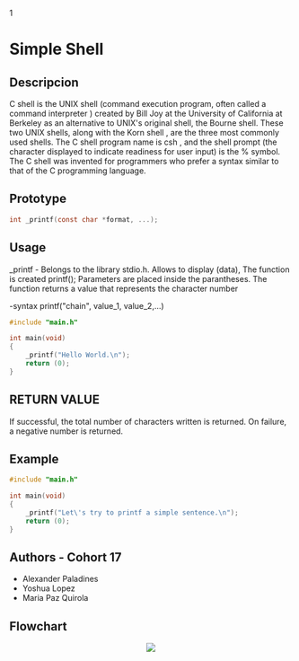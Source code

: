 1
# Simple Shell

## Descripcion 

C shell is the UNIX shell (command execution program, often called a command interpreter ) created by Bill
Joy at the University of California at Berkeley as an alternative to UNIX's original shell, the Bourne shell.
These two UNIX shells, along with the Korn shell , are the three most commonly used shells. The C shell program
name is csh , and the shell prompt (the character displayed to indicate readiness for user input) is the % symbol.
The C shell was invented for programmers who prefer a syntax similar to that of the C programming language.

## Prototype

```c
int _printf(const char *format, ...);
```

## Usage

_printf \- Belongs to the library stdio.h.
Allows to display (data), The function is created
printf();
Parameters are placed inside the parantheses.
The function returns a value that represents the character number

-syntax
printf("chain", value_1, value_2,...)

```c
#include "main.h"

int main(void)
{
	_printf("Hello World.\n");
	return (0);
}
```

## RETURN VALUE

If successful, the total number of characters written is returned. On failure,
a negative number is returned.

## Example

```c
#include "main.h"

int main(void)
{
	_printf("Let\'s try to printf a simple sentence.\n");
	return (0);
}
```
## Authors - Cohort 17

- Alexander Paladines 
- Yoshua Lopez 
- Maria Paz Quirola

## Flowchart

<p align="center">
	<img src="./assets/flowchar-printf-project.jpg"/>
</p>
